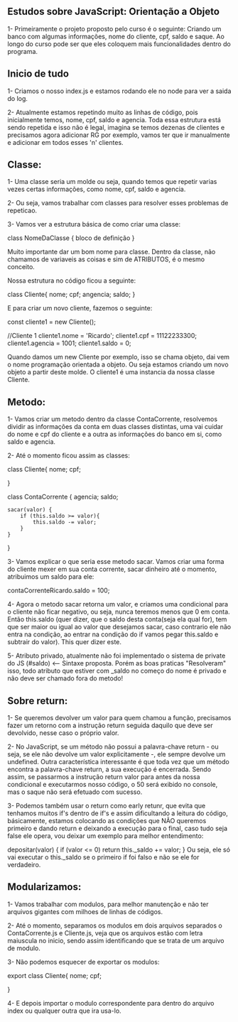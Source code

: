 ## Estudos sobre JavaScript: Orientação a Objeto

1- Primeiramente o projeto proposto pelo curso é o seguinte: Criando um banco com algumas informações, nome do cliente, cpf, saldo e saque.
Ao longo do curso pode ser que eles coloquem mais funcionalidades dentro do programa.

## Inicio de tudo

1- Criamos o nosso index.js e estamos rodando ele no node para ver a saida do log.

2- Atualmente estamos repetindo muito as linhas de código, pois inicialmente temos, nome, cpf, saldo e agencia. Toda essa estrutura está sendo repetida e isso não é legal, imagina se temos dezenas de clientes e precisamos agora adicionar RG por exemplo, vamos ter que ir manualmente e adicionar em todos esses 'n' clientes.

## Classe:

1- Uma classe seria um molde ou seja, quando temos que repetir varias vezes certas informações, como nome, cpf, saldo e agencia.

2- Ou seja, vamos trabalhar com classes para resolver esses problemas de repeticao.

3- Vamos ver a estrutura básica de como criar uma classe:

class NomeDaClasse {
    bloco de definição
}

Muito importante dar um bom nome para classe.
Dentro da classe, não chamamos de variaveis as coisas e sim de ATRIBUTOS, é o mesmo conceito.

Nossa estrutura no código ficou a seguinte:

class Cliente{
    nome;
    cpf;
    angencia;
    saldo;
}

E para criar um novo cliente, fazemos o seguinte:

const cliente1 = new Cliente();

//Cliente 1
cliente1.nome = 'Ricardo';
cliente1.cpf = 11122233300;
cliente1.agencia = 1001;
cliente1.saldo = 0;

Quando damos um new Cliente por exemplo, isso se chama objeto, dai vem o nome programação orientada a objeto. Ou seja estamos criando um novo objeto a partir deste molde.
O cliente1 é uma instancia da nossa classe Cliente.

## Metodo:

1- Vamos criar um metodo dentro da classe ContaCorrente, resolvemos dividir as informações da conta em duas classes distintas, uma vai cuidar do nome e cpf do cliente e a outra as informações do banco em si, como saldo e agencia.

2- Até o momento ficou assim as classes:

class Cliente{
    nome;
    cpf;
    
}

class ContaCorrente {
    agencia;
    saldo;

    sacar(valor) {
        if (this.saldo >= valor){
            this.saldo -= valor;
        }
    }
}

3- Vamos explicar o que seria esse metodo sacar. Vamos criar uma forma do cliente mexer em sua conta corrente, sacar dinheiro até o momento, atribuimos um saldo para ele:

contaCorrenteRicardo.saldo = 100;

4- Agora o metodo sacar retorna um valor, e criamos uma condicional para o cliente não ficar negativo, ou seja, nunca teremos menos que 0 em conta.
Então this.saldo (quer dizer, que o saldo desta conta(seja ela qual for), tem que ser maior ou igual ao valor que desejamos sacar, caso contrario ele não entra na condição, ao entrar na condição do if vamos pegar this.saldo e subtrair do valor).
This quer dizer este.

5- Atributo privado, atualmente não foi implementado o sistema de private do JS (#saldo) <-- Sintaxe proposta.
Porém as boas praticas "Resolveram" isso, todo atributo que estiver com _saldo no começo do nome é privado e não deve ser chamado fora do metodo!

## Sobre return:

1- Se queremos devolver um valor para quem chamou a função, precisamos fazer um retorno com a instrução return seguida daquilo que deve ser devolvido, nesse caso o próprio valor.

2- No JavaScript, se um método não possui a palavra-chave return - ou seja, se ele não devolve um valor explicitamente -, ele sempre devolve um undefined. Outra característica interessante é que toda vez que um método encontra a palavra-chave return, a sua execução é encerrada. Sendo assim, se passarmos a instrução return valor para antes da nossa condicional e executarmos nosso código, o 50 será exibido no console, mas o saque não será efetuado com sucesso.

3- Podemos também usar o return como early retunr, que evita que tenhamos muitos if's dentro de if's e assim dificultando a leitura do código, básicamente, estamos colocando as condições que NÃO queremos primeiro e dando return e deixando a execução para o final, caso tudo seja false ele opera, vou deixar um exemplo para melhor entendimento:

 depositar(valor) {
        if (valor <= 0) return 
        this._saldo += valor;
    }
Ou seja, ele só vai executar o this._saldo se o primeiro if foi falso e não se ele for verdadeiro.

## Modularizamos:

1- Vamos trabalhar com modulos, para melhor manutenção e não ter arquivos gigantes com milhoes de linhas de códigos.

2- Até o momento, separamos os modulos em dois arquivos separados o ContaCorrente.js e Cliente.js, veja que os arquivos estão com letra maiuscula no inicio, sendo assim identificando que se trata de um arquivo de modulo.

3- Não podemos esquecer de exportar os modulos:

export class Cliente{
    nome;
    cpf;
    
}

4- E depois importar o modulo correspondente para dentro do arquivo index ou qualquer outra que ira usa-lo.